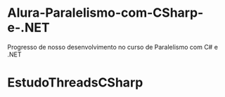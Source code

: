# Alura-Paralelismo-com-CSharp-e-.NET
Progresso de nosso desenvolvimento no curso de Paralelismo com C# e .NET
# EstudoThreadsCSharp
